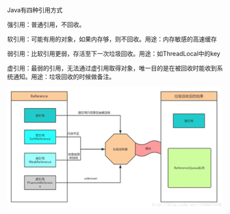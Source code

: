 
Java有四种引用方式

强引用：普通引用，不回收。

软引用：可能有用的对象，如果内存够，则不回收。用途：内存敏感的高速缓存

弱引用：比软引用更弱，存活至下一次垃圾回收。用途：如ThreadLocal中的key

虚引用：最弱的引用，无法通过虚引用取得对象，唯一目的是在被回收时能收到系统通知。用途：垃圾回收的时候做备注。

![](assets/Java四种引用方式/java四种引用.webp)
